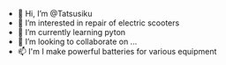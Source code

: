 - 👋 Hi, I’m @Tatsusiku
- 👀 I’m interested in repair of electric scooters
- 🌱 I’m currently learning pyton
- 💞️ I’m looking to collaborate on ...
- 📫 I'm I make powerful batteries for various equipment

<!---
Tatsusiku/Tatsusiku is a ✨ special ✨ repository because its `README.md` (this file) appears on your GitHub profile.
You can click the Preview link to take a look at your changes.
--->
